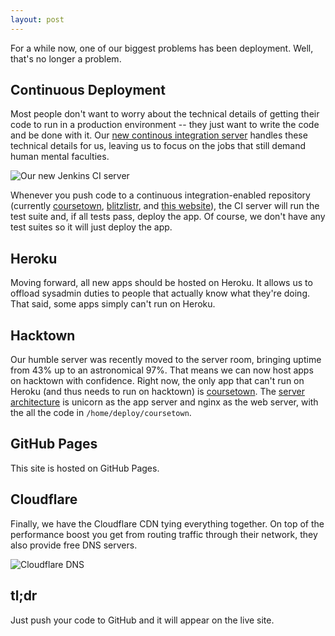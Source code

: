 ```yaml
---
layout: post
---
```


For a while now, one of our biggest problems has been deployment. Well, that's no longer a problem.

<!-- more -->

## Continuous Deployment

Most people don't want to worry about the technical details of getting their code to run in a production environment -- they just want to write the code and be done with it. Our [new continous integration server](http://ci.hackdartmouth.org/) handles these technical details for us, leaving us to focus on the jobs that still demand human mental faculties.

![Our new Jenkins CI server](http://i.imgur.com/zAQAe2J.png)

Whenever you push code to a continuous integration-enabled repository (currently [coursetown](https://github.com/DartmouthHackerClub/coursetown), [blitzlistr](https://github.com/DartmouthHackerClub/blitzlistr-flask), and [this website](https://github.com/DartmouthHackerClub/website)), the CI server will run the test suite and, if all tests pass, deploy the app. Of course, we don't have any test suites so it will just deploy the app.

## Heroku

Moving forward, all new apps should be hosted on Heroku. It allows us to offload sysadmin duties to people that actually know what they're doing. That said, some apps simply can't run on Heroku.

## Hacktown

Our humble server was recently moved to the server room, bringing uptime from 43% up to an astronomical 97%. That means we can now host apps on hacktown with confidence. Right now, the only app that can't run on Heroku (and thus needs to run on hacktown) is [coursetown](http://courses.hackdartmouth.org/). The [server architecture](https://ariejan.net/2011/09/14/lighting-fast-zero-downtime-deployments-with-git-capistrano-nginx-and-unicorn) is unicorn as the app server and nginx as the web server, with the all the code in `/home/deploy/coursetown`. 

## GitHub Pages

This site is hosted on GitHub Pages.

## Cloudflare

Finally, we have the Cloudflare CDN tying everything together. On top of the performance boost you get from routing traffic through their network, they also provide free DNS servers.

![Cloudflare DNS](http://i.imgur.com/4VOIql5.png)

## tl;dr

Just push your code to GitHub and it will appear on the live site.
